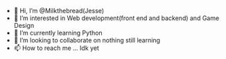 - 👋 Hi, I’m @Milkthebread(Jesse)
- 👀 I’m interested in Web development(front end and backend) and Game Design
- 🌱 I’m currently learning Python
- 💞️ I’m looking to collaborate on nothing still learning 
- 📫 How to reach me ... Idk yet

<!---
milkthebread/milkthebread is a ✨ special ✨ repository because its `README.md` (this file) appears on your GitHub profile.
You can click the Preview link to take a look at your changes.
--->
